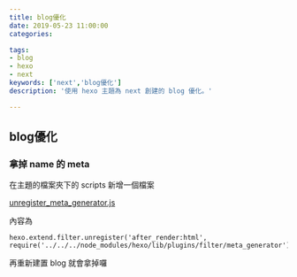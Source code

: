 ```yaml
---
title: blog優化
date: 2019-05-23 11:00:00
categories:

tags:
- blog
- hexo
- next
keywords: ['next','blog優化']
description: '使用 hexo 主題為 next 創建的 blog 優化。'

---
```


## blog優化

### 拿掉 name 的 meta

在主題的檔案夾下的 scripts 新增一個檔案

[unregister_meta_generator.js](https://github.com/chianChen/hexo-theme-next/blob/master/scripts/unregister_meta_generator.js)

內容為

```
hexo.extend.filter.unregister('after_render:html', require('../../../node_modules/hexo/lib/plugins/filter/meta_generator')); 
```

再重新建置 blog <meta name="generator" content="Hexo 3.8.0"> 就會拿掉囉

